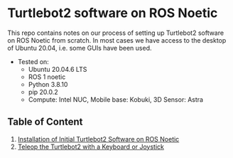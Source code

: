# Turtlebot2 software on ROS Noetic

This repo contains notes on our process of setting up Turtlebot2 software on ROS Noetic from scratch. In most cases we have access to the desktop of Ubuntu 20.04, i.e. some GUIs have been used.

- Tested on:
  - Ubuntu 20.04.6 LTS
  - ROS 1 noetic
  - Python 3.8.10
  - pip 20.0.2
  - Compute: Intel NUC, Mobile base: Kobuki, 3D Sensor: Astra

## Table of Content

1. [Installation of Initial Turtlebot2 Software on ROS Noetic](https://github.com/ailabspace/turtlebot2-noetic/blob/main/install.md)
2. [Teleop the Turtlebot2 with a Keyboard or Joystick](https://github.com/ailabspace/turtlebot2-noetic/blob/main/teleop.md)



